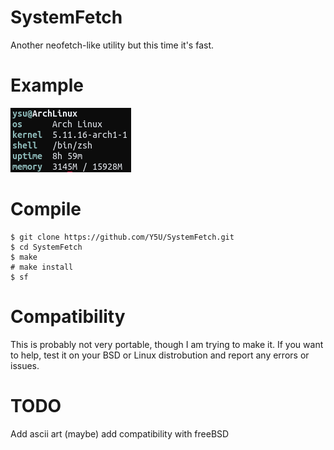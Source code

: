# SystemFetch
Another neofetch-like utility but this time it's fast.

# Example
  ![example](https://raw.githubusercontent.com/Y5U/SystemFetch/main/example.png)
  
# Compile
```
$ git clone https://github.com/Y5U/SystemFetch.git
$ cd SystemFetch
$ make
# make install
$ sf
```

# Compatibility
This is probably not very portable, though I am trying to make it. If you want to help, test it on your BSD or Linux distrobution and report any errors or issues.

# TODO
Add ascii art (maybe)
add compatibility with freeBSD
